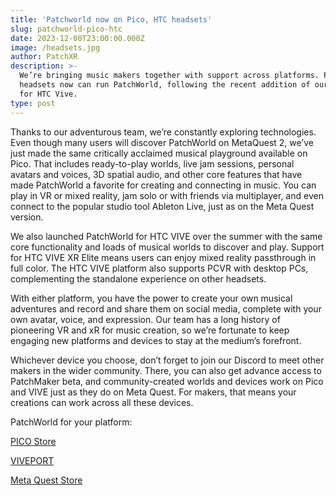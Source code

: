 ```yaml
---
title: 'Patchworld now on Pico, HTC headsets'
slug: patchworld-pico-htc
date: 2023-12-08T23:00:00.000Z
image: /headsets.jpg
author: PatchXR
description: >-
  We’re bringing music makers together with support across platforms. Pico
  headsets now can run PatchWorld, following the recent addition of our release
  for HTC Vive.
type: post
---
```


Thanks to our adventurous team, we’re constantly exploring technologies. Even though many users will discover PatchWorld on MetaQuest 2, we’ve just made the same critically acclaimed musical playground available on Pico. That includes ready-to-play worlds, live jam sessions, personal avatars and voices, 3D spatial audio, and other core features that have made PatchWorld a favorite for creating and connecting in music. You can play in VR or mixed reality, jam solo or with friends via multiplayer, and even connect to the popular studio tool Ableton Live, just as on the Meta Quest version.

We also launched PatchWorld for HTC VIVE over the summer with the same core functionality and loads of musical worlds to discover and play. Support for HTC VIVE XR Elite means users can enjoy mixed reality passthrough in full color. The HTC VIVE platform also supports PCVR with desktop PCs, complementing the standalone experience on other headsets.

With either platform, you have the power to create your own musical adventures and record and share them on social media, complete with your own avatar, voice, and expression. Our team has a long history of pioneering VR and xR for music creation, so we’re fortunate to keep engaging new platforms and devices to stay at the medium’s forefront.

Whichever device you choose, don’t forget to join our Discord to meet other makers in the wider community. There, you can also get advance access to PatchMaker beta, and community-created worlds and devices work on Pico and VIVE just as they do on Meta Quest. For makers, that means your creations can work across all these devices.

PatchWorld for your platform:

[PICO Store](https://www.picoxr.com/global/games/patchworld)

[VIVEPORT](https://www.viveport.com/apps/6a238615-4cdc-4819-a303-c071b00b3b74)

[Meta Quest Store](https://www.meta.com/en-gb/experiences/3715150718552632/)
